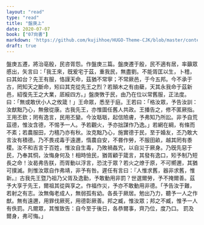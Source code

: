 ```yaml
---
layout: "read"
type: "read"
title: "盤庚上"
date: 2020-07-07
book: ["07尙書"]
markdown: 'https://github.com/kujihhoe/HUGO-Theme-CJK/blob/master/content/read/07-尙書/018-盤庚上.md'
draft: true
---
```


盤庚五遷，將治亳殷，民咨胥怨。作<v>盤庚</v>三篇。盤庚遷于殷，民不適有居，率籲眾慼出，矢言曰：「我王來，旣爰宅于茲，重我民，無盡劉。不能胥匡以生，卜稽，曰其如台？先王有服，恪謹天命，茲猶不常寧；不常厥邑，于今五邦。今不承于古，罔知天之斷命，矧曰其克從先王之烈？若顛木之有由蘗，天其永我命于茲新邑，紹復先王之大業，厎綏四方。」盤庚斆于民，由乃在位以常舊服，正法度。曰：「無或敢伏小人之攸箴！」王命眾，悉至于庭。王若曰：「格汝眾，予告汝訓：汝猷黜乃心，無傲從康。古我先王，亦惟圖任舊人共政。王播告之，修不匿厥指。王用丕欽；罔有逸言，民用丕變。今汝聒聒，起信險膚，予弗知乃所訟。非予自荒茲德，惟汝含德，不惕予一人。予若觀火，予亦拙謀作乃逸。」若網在綱，有條而不紊；若農服田，力穡乃亦有秋。汝克黜乃心，施實德于民，至于婚友，丕乃敢大言汝有積德。乃不畏戎毒于遠邇，惰農自安，不昬作勞，不服田畝，越其罔有黍稷。汝不和吉言于百姓，惟汝自生毒，乃敗禍姦宄，以自災于厥身。乃旣先惡于民，乃奉其恫，汝悔身何及！相時憸民，猶胥顧于箴言，其發有逸口，矧予制乃短長之命！汝曷弗告朕，而胥動以浮言，恐沈于眾？若火之燎于原，不可嚮邇，其猶可撲滅。則惟汝眾自作弗靖，非予有咎。遲任有言曰：『人惟求舊，器非求舊，惟新。』古我先王暨乃祖乃父胥及逸勤，予敢動用非罰？世選爾勞，予不掩爾善。茲予大享于先王，爾祖其從與享之。作福作災，予亦不敢動用非德。「予告汝于難，若射之有志。汝無侮老成人，無弱孤有幼。各長于厥居。勉出乃力，聽予一人之作猷。無有遠邇，用罪伐厥死，用德彰厥善。邦之臧，惟汝眾；邦之不臧，惟予一人有佚罰。凡爾眾，其惟致告：自今至于後日，各恭爾事，齊乃位，度乃口。 罰及爾身，弗可悔。」
